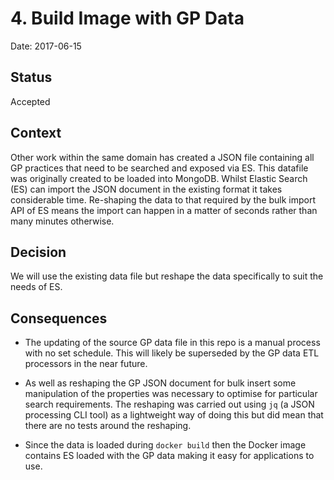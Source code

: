 # 4. Build Image with GP Data

Date: 2017-06-15

## Status

Accepted

## Context

Other work within the same domain has created a JSON file containing all GP practices that need to be searched and exposed via ES. This datafile was originally created to be loaded into MongoDB. Whilst Elastic Search (ES) can import the JSON document in the existing format it takes considerable time. Re-shaping the data to that required by the bulk import API of ES means the import can happen in a matter of seconds rather than many minutes otherwise.

## Decision

We will use the existing data file but reshape the data specifically to suit the needs of ES.

## Consequences

- The updating of the source GP data file in this repo is a manual process with no set schedule. This will likely be superseded by the GP data ETL processors in the near future.

- As well as reshaping the GP JSON document for bulk insert some manipulation of the properties was necessary to optimise for particular search requirements. The reshaping was carried out using `jq` (a JSON processing CLI tool) as a lightweight way of doing this but did mean that there are no tests around the reshaping.

- Since the data is loaded during `docker build` then the Docker image contains ES loaded with the GP data making it easy for applications to use. 
